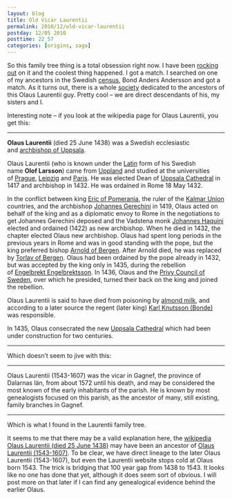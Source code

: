 ```yaml
---
layout: blog
title: Old Vicar Laurentii
permalink: 2010/12/old-vicar-laurentii
postday: 12/05 2010
posttime: 22_57
categories: [origins, saga]
---
```


<p>So this family tree thing is a total obsession right now. I have been <a href="http://axel.tribalpages.com/" target="_blank">rocking out</a> on it and the coolest thing happened. I got a match. I searched on one of my ancestors in the Swedish <a href="http://disbyt.dis.se/" target="_blank">census</a>, Bond Anders Andersson and got a match. As it turns out, there is a whole <a href="http://olaus-laurentii.liss.pp.se/index_e.htm">society</a> dedicated to the ancestors of this Olaus Laurentii guy. Pretty cool &#8211; we are direct descendants of his, my sisters and I.</p>
<p>Interesting note &#8211; if you look at the wikipedia page for Olaus Laurentii, you get this:</p>
<hr /><strong>Olaus Laurentii</strong> (died 25 June 1438) was a Swedish ecclesiastic and <a title="Archbishop of Uppsala" href="http://en.wikipedia.org/wiki/Archbishop_of_Uppsala">archbishop of Uppsala</a>.</p>
<p>Olaus Laurentii (who is known under the <a title="Latin" href="http://en.wikipedia.org/wiki/Latin">Latin</a> form of his Swedish name <strong>Olof Larsson</strong>) came from <a title="Uppland" href="http://en.wikipedia.org/wiki/Uppland">Uppland</a> and studied at the universities of <a title="Charles University of Prague" href="http://en.wikipedia.org/wiki/Charles_University_of_Prague">Prague</a>, <a title="University of Leipzig" href="http://en.wikipedia.org/wiki/University_of_Leipzig">Leipzig</a> and <a title="University of Paris" href="http://en.wikipedia.org/wiki/University_of_Paris">Paris</a>. He was elected Dean of <a title="Uppsala Cathedral" href="http://en.wikipedia.org/wiki/Uppsala_Cathedral">Uppsala Cathedral</a> in 1417 and archbishop in 1432. He was ordained in Rome 18 May 1432.</p>
<p>In the conflict between king <a title="Eric of Pomerania" href="http://en.wikipedia.org/wiki/Eric_of_Pomerania">Eric of Pomerania</a>, the ruler of the <a title="Kalmar Union" href="http://en.wikipedia.org/wiki/Kalmar_Union">Kalmar Union</a> countries, and the archbishop <a title="Johannes Gerechini" href="http://en.wikipedia.org/wiki/Johannes_Gerechini">Johannes Gerechini</a> in 1419, Olaus acted on behalf of the king and as a diplomatic envoy to Rome in the negotiations to get Johannes Gerechini deposed and the Vadstena monk <a title="Johannes Haquini (page does not exist)" href="http://en.wikipedia.org/w/index.php?title=Johannes_Haquini&amp;action=edit&amp;redlink=1">Johannes Haquini</a> elected and ordained (1422) as new archbishop. When he died in 1432, the chapter elected Olaus new archbishop. Olaus had spent long periods in the previous years in Rome and was in good standing with the pope, but the king preferred bishop <a title="Arnold of Bergen" href="http://en.wikipedia.org/wiki/Arnold_of_Bergen">Arnold of Bergen</a>. After Arnold died, he was replaced by <a title="Torlav of Bergen (page does not exist)" href="http://en.wikipedia.org/w/index.php?title=Torlav_of_Bergen&amp;action=edit&amp;redlink=1">Torlav of Bergen</a>. Olaus had been ordained by the pope already in 1432, but was accepted by the king only in 1435, during the rebellion of <a title="Engelbrekt Engelbrektsson" href="http://en.wikipedia.org/wiki/Engelbrekt_Engelbrektsson">Engelbrekt Engelbrektsson</a>. In 1436, Olaus and the <a title="Privy Council of Sweden" href="http://en.wikipedia.org/wiki/Privy_Council_of_Sweden">Privy Council of Sweden</a>, over which he presided, turned their back on the king and joined the rebellion.</p>
<p>Olaus Laurentii is said to have died from poisoning by <a title="Almond milk" href="http://en.wikipedia.org/wiki/Almond_milk">almond milk</a>, and according to a later source the regent (later king) <a title="Charles VII of Sweden" href="http://en.wikipedia.org/wiki/Charles_VII_of_Sweden">Karl Knutsson (Bonde)</a> was responsible.</p>
<p>In 1435, Olaus consecrated the new <a title="Uppsala Cathedral" href="http://en.wikipedia.org/wiki/Uppsala_Cathedral">Uppsala Cathedral</a> which had been under construction for two centuries.</p>
<hr />Which doesn&#8217;t seem to jive with this:</p>
<hr />Olaus Laurentii (1543-1607) was the vicar in Gagnef, the province of Dalarnas län, from about 1572 until his death, and may be considered the most known of the early inhabitants of the parish. He is known by most genealogists focused on this parish, as the ancestor of many, still existing, family branches in Gagnef.</p>
<hr />
<p>Which is what I found in the Laurentii family tree.</p>
<p>It seems to me that there may be a valid explanation here, the <a href="http://en.wikipedia.org/wiki/Olaus_Laurentii" target="_blank">wikipedia Olaus Laurentii (died 25 June 1438)</a> may have been an ancestor of <a href="http://olaus-laurentii.liss.pp.se/olaus_e.htm" target="_blank">Olaus Laurentii (1543-1607)</a>.  To be clear, we have direct lineage to the later Olaus Laurentii (1543-1607), but even the Laurentii website stops cold at Olaus born 1543. The trick is bridging that 100 year gap from 1438 to 1543. It looks like no one has done that yet, although it does seem sort of obvious. I will post more on that later if I can find any genealogical evidence behind the earlier Olaus.</p>
